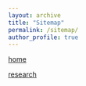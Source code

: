 ```yaml
---
layout: archive
title: "Sitemap"
permalink: /sitemap/
author_profile: true
---
```


[home](https://jenna-landy.github.io)

[research](https://jenna-landy.github.io/research/)
